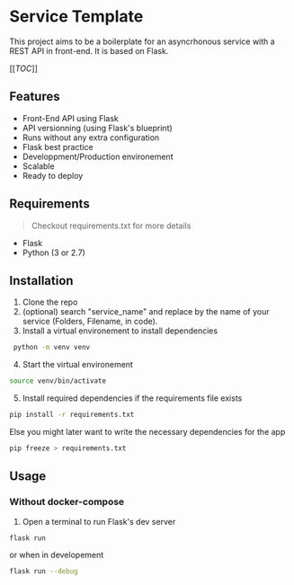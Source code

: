# Service Template
This project aims to be a boilerplate for an asyncrhonous service with a REST API in front-end. It is based on Flask.

[[_TOC_]]

## Features
- Front-End API using Flask
- API versionning (using Flask's blueprint)
- Runs without any extra configuration
- Flask best practice
- Developpment/Production environement
- Scalable
- Ready to deploy


## Requirements
> Checkout requirements.txt for more details

- Flask
- Python (3 or 2.7)


## Installation
1. Clone the repo
2. (optional) search "service_name" and replace by the name of your service (Folders, Filename, in code).
3. Install a virtual environement to install dependencies
```bash
 python -m venv venv
```
4. Start the virtual environement
```bash
source venv/bin/activate
```
5. Install required dependencies if the requirements file exists
```bash
pip install -r requirements.txt
```
Else you might later want to write the necessary dependencies for the app
```bash
pip freeze > requirements.txt
```


## Usage
### Without docker-compose
1. Open a  terminal to run Flask's dev server
```bash
flask run
```
or when in developement
```bash
flask run --debug
```
